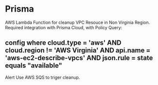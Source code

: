 # Prisma
AWS Lambda Function for cleanup VPC Resouce in Non Virginia Region. 
Required integration with Prisma Cloud, with Policy Query:
## config where cloud.type = 'aws' AND cloud.region != 'AWS Virginia' AND api.name = 'aws-ec2-describe-vpcs' AND json.rule = state equals "available"
Alert Use AWS SQS to triger cleanup.